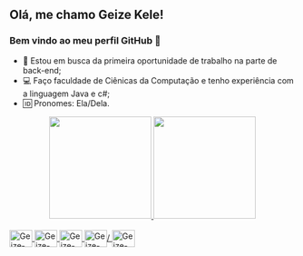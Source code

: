 ## Olá, me chamo Geize Kele! 
### Bem vindo ao meu perfil GitHub 👋

- 🔭 Estou em busca da primeira oportunidade de trabalho na parte de back-end;
- 💻 Faço faculdade de Ciênicas da Computação e tenho experiência com a linguagem Java e c#;
- 🆔 Pronomes: Ela/Dela.

<div align="center">
  <a href="https://github.com/gkele">
  <img height="180em" src="https://github-readme-stats.vercel.app/api?username=gkele&show_icons=true&theme=radical&include_all_commits=true&count_private=true"/>
  <img height="180em" src="https://github-readme-stats.vercel.app/api/top-langs/?username=gkele&layout=compact&langs_count=7&theme=radical"/>
</div>
  
<div style="display: inline_block"><br>
  <img align="center" alt="Geize-Java" height="30" width="40" src="https://cdn.jsdelivr.net/gh/devicons/devicon/icons/java/java-original.svg"/>
  <img align="center" alt="Geize-C#" height="30" width="40" src="https://cdn.jsdelivr.net/gh/devicons/devicon/icons/csharp/csharp-original.svg"/>
  <img align="center" alt="Geize-Dot-net" height="30" width="40" src="https://cdn.jsdelivr.net/gh/devicons/devicon/icons/dot-net/dot-net-original.svg" />
  <img align="center" alt="Geize-JS" height="30" width="40" src="https://cdn.jsdelivr.net/gh/devicons/devicon/icons/javascript/javascript-original.svg">/
  <img align="center" alt="Geize-CSS" height="30" width="40" src="https://cdn.jsdelivr.net/gh/devicons/devicon/icons/css3/css3-original.svg"/>
</div>
  
  ##
